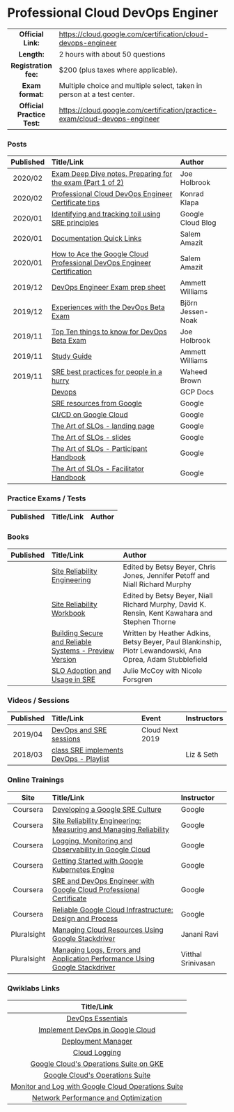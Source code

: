 # Professional Cloud DevOps Enginer

| | | |
| :---:         |     :---      |          :--- |
| **Official Link:** | https://cloud.google.com/certification/cloud-devops-engineer | 
| **Length:** | 2 hours with about 50 questions | 
| **Registration fee:** | $200 (plus taxes where applicable). | 
| **Exam format:** | Multiple choice and multiple select, taken in person at a test center. | 
| **Official Practice Test:** | https://cloud.google.com/certification/practice-exam/cloud-devops-engineer | 

### Posts
| Published | Title/Link | Author |
| :---:         |     :---      |          :--- |
| 2020/02 | [Exam Deep Dive notes. Preparing for the exam (Part 1 of 2)](https://myblockchainexperts.org/2020/02/19/gcp-professional-devops-engineer-exam-deep-dive-notes-preparing-for-the-exam-part-1-of-2/) | Joe Holbrook |
| 2020/02 | [Professional Cloud DevOps Engineer Certificate tips](https://gcpfellow.com/2020/02/02/professional-cloud-devops-engineer-certificate-tips/) | Konrad Klapa |
| 2020/01 | [Identifying and tracking toil using SRE principles](https://cloud.google.com/blog/products/management-tools/identifying-and-tracking-toil-using-sre-principles) | Google Cloud Blog |
| 2020/01 | [Documentation Quick Links](https://drive.google.com/file/d/1C3lEJC8mJR6w6fFoSQWRKKY054jltj7f/view) | Salem Amazit |
| 2020/01 | [How to Ace the Google Cloud Professional DevOps Engineer Certification](https://www.linkedin.com/pulse/how-ace-google-cloud-professional-devops-engineer-salem-amazit/) | Salem Amazit |
| 2019/12 | [DevOps Engineer Exam prep sheet](https://www.linkedin.com/pulse/google-cloud-professional-devops-engineer-exam-prep-sheet-williams/?published=t) | Ammett Williams |
| 2019/12 | [Experiences with the DevOps Beta Exam](https://www.linkedin.com/pulse/experiences-google-cloud-platform-devops-beta-exam-bj%25C3%25B6rn-jessen-noak/) | Björn Jessen-Noak |
| 2019/11 | [Top Ten things to know for DevOps Beta Exam](https://myblockchainexperts.org/2019/11/17/top-ten-things-to-know-for-google-cloud-professional-devops-engineer-beta-exam/) | Joe Holbrook |
| 2019/11 | [Study Guide](https://drive.google.com/file/d/1TU8i3-YbJ6xIa1aiaM9-Zf9iLYWl2q2O/view) | Ammett Williams |
| 2019/11 | [SRE best practices for people in a hurry](https://medium.com/@waheedbrown/sre-best-practices-for-people-in-a-hurry-c49f89786b51) | Waheed Brown |
| | [Devops](https://cloud.google.com/devops/) | GCP Docs |
| | [SRE resources from Google](https://landing.google.com/sre/resources/) | Google |
| | [CI/CD on Google Cloud](https://cloud.google.com/docs/ci-cd/) | Google |
| | [The Art of SLOs - landing page](https://landing.google.com/sre/resources/practicesandprocesses/art-of-slos/) | Google |
| | [The Art of SLOs - slides](https://docs.google.com/presentation/d/1qcQ6alG_qUg3qWf733ZsDnTggwzqe4PZICrFXZ1zQZs/edit#slide=id.g75945b48fe_0_0) | Google |
| | [The Art of SLOs - Participant Handbook](https://docs.google.com/document/d/11qMVVdn95tyGvYiVA5HwjlIV750-gYiT-dJCNS0ZPE0/edit) | Google |
| | [The Art of SLOs - Facilitator Handbook](https://docs.google.com/document/d/1S-L2AWwNAgLwhPfPBG5qKww02k9Dj3LcCW0mlI1aURs/edit) | Google |

### Practice Exams / Tests
| Published | Title/Link | Author |
| :---:         |     :---      |          :--- |

### Books
| Published | Title/Link | Author |
| :---:         |     :---      |          :--- |
| | [Site Reliability Engineering](https://landing.google.com/sre/sre-book/toc/index.html) | Edited by Betsy Beyer, Chris Jones, Jennifer Petoff and Niall Richard Murphy |
| | [Site Reliability Workbook](https://landing.google.com/sre/workbook/toc/) | Edited by Betsy Beyer, Niall Richard Murphy, David K. Rensin, Kent Kawahara and Stephen Thorne |
| | [Building Secure and Reliable Systems - Preview Version](https://landing.google.com/sre/resources/foundationsandprinciples/srs-book/) | Written by Heather Adkins, Betsy Beyer, Paul Blankinship, Piotr Lewandowski, Ana Oprea, Adam Stubblefield |
| | [SLO Adoption and Usage in SRE ](https://static.googleusercontent.com/media/landing.google.com/en//sre/static/pdf/SloAdoptionAndUsageInSre.pdf) | Julie McCoy with Nicole Forsgren |

### Videos / Sessions
| Published | Title/Link | Event | Instructors |
| :---:         |     :---      |          :--- |          :--- | 
| 2019/04 | [DevOps and SRE sessions](https://www.youtube.com/playlist?list=PLIivdWyY5sqISlOXDGGK-SeUCvsxtB1c0)  | Cloud Next 2019 | |
| 2018/03 | [class SRE implements DevOps - Playlist](https://www.youtube.com/watch?v=uTEL8Ff1Zvk&list=PLIivdWyY5sqJrKl7D2u-gmis8h9K66qoj)  | | Liz & Seth |

### Online Trainings
| Site | Title/Link | Instructor |
| :---:         |     :---      |          :--- |
| Coursera | [Developing a Google SRE Culture](https://www.coursera.org/learn/developing-a-google-sre-culture) | Google |
| Coursera | [Site Reliability Engineering: Measuring and Managing Reliability](https://www.coursera.org/learn/site-reliability-engineering-slos/home/info) | Google |
| Coursera | [Logging, Monitoring and Observability in Google Cloud](https://www.coursera.org/learn/logging-monitoring-observability-google-cloud) | Google |
| Coursera | [Getting Started with Google Kubernetes Engine](https://www.coursera.org/learn/google-kubernetes-engine/home/info) | Google |
| Coursera | [SRE and DevOps Engineer with Google Cloud Professional Certificate](https://www.coursera.org/professional-certificates/sre-devops-engineer-google-cloud) | Google |
| Coursera | [Reliable Google Cloud Infrastructure: Design and Process](https://www.coursera.org/learn/cloud-infrastructure-design-process) | Google |
| Pluralsight | [Managing Cloud Resources Using Google Stackdriver](https://app.pluralsight.com/library/courses/google-stackdriver-managing-cloud-resources/table-of-contents) | Janani Ravi |
| Pluralsight | [Managing Logs, Errors and Application Performance Using Google Stackdriver](https://app.pluralsight.com/library/courses/google-stackdriver-managing-logs-errors-application-performance/table-of-contents) | Vitthal Srinivasan |

### Qwiklabs Links
|  Title/Link  |
| :---:         |
| [DevOps Essentials](https://google.qwiklabs.com/quests/96) | 
| [Implement DevOps in Google Cloud](https://www.qwiklabs.com/quests/141) | 
| [Deployment Manager](https://www.qwiklabs.com/quests/30) | 
| [Cloud Logging](https://www.qwiklabs.com/quests/81) | 
| [Google Cloud's Operations Suite on GKE](https://www.qwiklabs.com/quests/133) | 
| [Google Cloud's Operations Suite](https://www.qwiklabs.com/quests/35) | 
| [Monitor and Log with Google Cloud Operations Suite](https://www.qwiklabs.com/quests/143) | 
| [Network Performance and Optimization](https://www.qwiklabs.com/quests/46) | 
